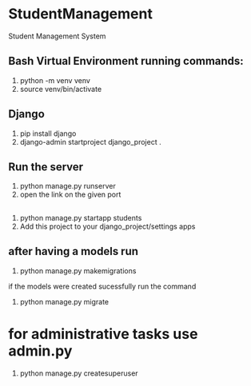 # StudentManagement
Student Management System


## Bash Virtual Environment running commands:
1. python -m venv venv 
2. source venv/bin/activate

## Django  
1. pip install django
2. django-admin startproject django_project .

## Run the server
1. python manage.py runserver 
2. open the link on the given port

##
1. python manage.py startapp students
2. Add this project to your django_project/settings apps 

## after having a models run
1. python manage.py makemigrations

if the models were created sucessfully run the command
1. python manage.py migrate 

# for administrative tasks use admin.py 
1. python manage.py createsuperuser